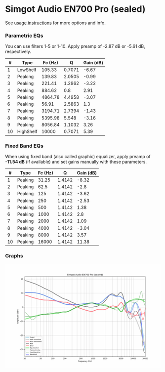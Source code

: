 # Simgot Audio EN700 Pro (sealed)
See [usage instructions](https://github.com/jaakkopasanen/AutoEq#usage) for more options and info.

### Parametric EQs
You can use filters 1-5 or 1-10. Apply preamp of -2.87 dB or -5.61 dB, respectively.

|   # | Type      |   Fc (Hz) |      Q |   Gain (dB) |
|-----|-----------|-----------|--------|-------------|
|   1 | LowShelf  |    105.33 | 0.7071 |       -6.67 |
|   2 | Peaking   |    139.83 | 2.0505 |       -0.99 |
|   3 | Peaking   |    221.41 | 1.2962 |       -3.22 |
|   4 | Peaking   |    884.62 | 0.8    |        2.91 |
|   5 | Peaking   |   4864.78 | 4.4958 |       -3.07 |
|   6 | Peaking   |     56.91 | 2.5863 |        1.3  |
|   7 | Peaking   |   3194.71 | 2.7394 |       -1.43 |
|   8 | Peaking   |   5395.98 | 5.548  |       -3.16 |
|   9 | Peaking   |   8056.84 | 1.1032 |        3.26 |
|  10 | HighShelf |  10000    | 0.7071 |        5.39 |

### Fixed Band EQs
When using fixed band (also called graphic) equalizer, apply preamp of **-11.54 dB** (if available) and set gains manually with these parameters.

|   # | Type    |   Fc (Hz) |      Q |   Gain (dB) |
|-----|---------|-----------|--------|-------------|
|   1 | Peaking |     31.25 | 1.4142 |       -8.32 |
|   2 | Peaking |     62.5  | 1.4142 |       -2.8  |
|   3 | Peaking |    125    | 1.4142 |       -3.62 |
|   4 | Peaking |    250    | 1.4142 |       -2.53 |
|   5 | Peaking |    500    | 1.4142 |        1.38 |
|   6 | Peaking |   1000    | 1.4142 |        2.8  |
|   7 | Peaking |   2000    | 1.4142 |        1.09 |
|   8 | Peaking |   4000    | 1.4142 |       -3.04 |
|   9 | Peaking |   8000    | 1.4142 |        3.57 |
|  10 | Peaking |  16000    | 1.4142 |       11.38 |

### Graphs
![](./Simgot%20Audio%20EN700%20Pro%20(sealed).png)
